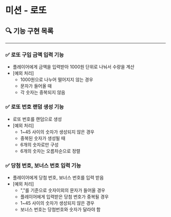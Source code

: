 #  미션 - 로또

## 🔍 기능 구현 목록
---
### ✅ 로또 구입 금액 입력 기능
- 플레이어에게 금액을 입력받아 1000원 단위로 나눠서 수량을 계산 
- [예외 처리]
  - 1000원으로 나누어 떨어지지 않는 경우 
  - 문자가 들어올 때 
  - 각 숫자는 중복되지 않음

### ✅ 로또 번호 랜덤 생성 기능
- 로또 번호를 랜덤으로 생성
- [예외 처리]
  - 1~45 사이의 숫자가 생성되지 않은 경우
  - 중복된 숫자가 생성될 때
  - 6개의 숫자로만 구성
  - 6개의 숫자는 오름차순으로 정렬

### ✅ 당첨 번호, 보너스 번호 입력 기능
- 플레이어에게 당첨 번호, 보너스 번호를 입력 받음
- [예외 처리]
  - ","를 기준으로 숫자이외의 문자가 들어올 경우
  - 플레이어에게 입력받은 당첨 번호가 중복될 경우
  - 1~45 사이의 숫자가 생성되지 않은 경우
  - 보너스 번호는 당첨번호와 숫자가 달라야 함